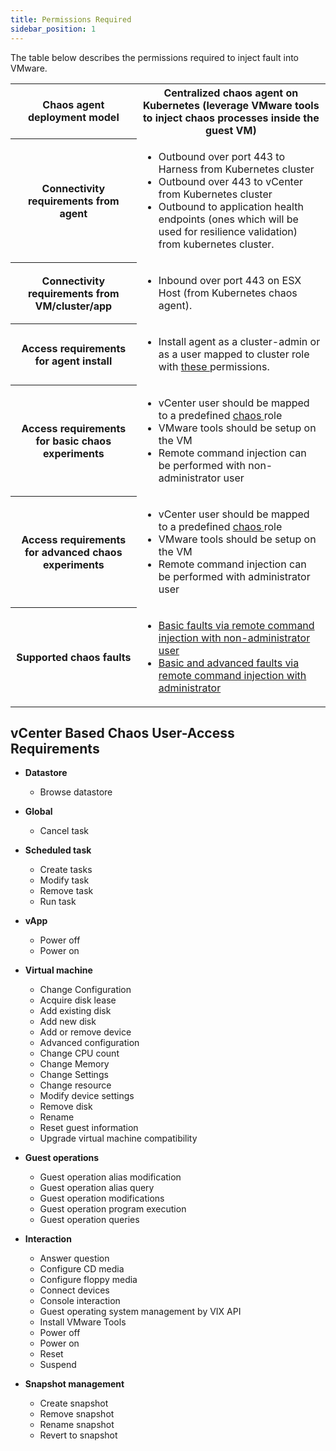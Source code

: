 ```yaml
---
title: Permissions Required
sidebar_position: 1
---
```


The table below describes the permissions required to inject fault into VMware.

<table>
<tr>
    <th> Chaos agent deployment model </th>
	<th> Centralized chaos agent on Kubernetes (leverage VMware tools to inject chaos processes inside the guest VM) </th>
</tr>
<tr>
    <th> Connectivity requirements from agent </th>
	<td> <ul><li>Outbound over port 443 to Harness from Kubernetes cluster</li>
	<li>Outbound over 443 to vCenter from Kubernetes cluster</li>
	<li>Outbound to application health endpoints (ones which will be used for resilience validation) from kubernetes cluster. </li></ul></td>
</tr>
<tr>
    <th> Connectivity requirements from VM/cluster/app </th>
	<td> <ul><li>Inbound over port 443 on ESX Host (from Kubernetes chaos agent).</li></ul> </td>
</tr>
<tr>
	<th> Access requirements for agent install </th>
    <td><ul><li>Install agent as a cluster-admin or as a user mapped to cluster role with <a href="/docs/chaos-engineering/use-harness-ce/chaos-faults/kubernetes/permissions/Kubernetes%20chaos%20agent%20installation%20access%20requirements"> these </a> permissions. </li></ul></td>
</tr>

<tr>
	<th> Access requirements for basic chaos experiments </th>
	<td> <ul> <li>vCenter user should be mapped to a predefined <a href="https://hce-docs.github.io/platform-wise-chaos-info/VMware/vcenter-based-chaos-user-access-requirements.md"> chaos </a> role </li>
	<li> VMware tools should be setup on the VM </li>
	<li>Remote command injection can be performed with non-administrator user</li></ul></td>
</tr>
<tr>
	<th> Access requirements for advanced chaos experiments </th>
	<td> <ul> <li>vCenter user should be mapped to a predefined <a href="https://hce-docs.github.io/platform-wise-chaos-info/VMware/vcenter-based-chaos-user-access-requirements.md"> chaos </a> role </li>
	<li> VMware tools should be setup on the VM </li>
	<li>Remote command injection can be performed with administrator user</li></ul></td>
</tr>
<tr>
		<th> Supported chaos faults	</th>
		<td> <ul><li> <a href="https://github.com/hce-docs/platform-wise-chaos-info/blob/main/VMware/WindowsOS/basic-faults-supported-by-kubernetes-infra-performing-remote-command-injection-with-non-administrator-user.md">Basic faults via remote command injection with non-administrator user </a></li>
<li> <a href="https://github.com/hce-docs/platform-wise-chaos-info/blob/main/VMware/WindowsOS/all-supported-faults-by-kubernetes-infra-performing-remote-command-injection-with-administrator.md"> Basic and advanced faults via remote command injection with administrator </a></li></ul></td>
</tr>
</table>


## vCenter Based Chaos User-Access Requirements

- **Datastore**
  - Browse datastore

- **Global**
  - Cancel task

- **Scheduled task**
  - Create tasks
  - Modify task
  - Remove task
  - Run task

- **vApp**
  - Power off
  - Power on

- **Virtual machine**
  - Change Configuration
  - Acquire disk lease
  - Add existing disk
  - Add new disk
  - Add or remove device
  - Advanced configuration
  - Change CPU count
  - Change Memory
  - Change Settings
  - Change resource
  - Modify device settings
  - Remove disk
  - Rename
  - Reset guest information
  - Upgrade virtual machine compatibility

- **Guest operations**
  - Guest operation alias modification
  - Guest operation alias query
  - Guest operation modifications
  - Guest operation program execution
  - Guest operation queries

- **Interaction**
  - Answer question
  - Configure CD media
  - Configure floppy media
  - Connect devices
  - Console interaction
  - Guest operating system management by VIX API
  - Install VMware Tools
  - Power off
  - Power on
  - Reset
  - Suspend

- **Snapshot management**
  - Create snapshot
  - Remove snapshot
  - Rename snapshot
  - Revert to snapshot